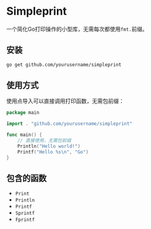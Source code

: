 # Simpleprint

一个简化Go打印操作的小型库，无需每次都使用`fmt.`前缀。

## 安装

```bash
go get github.com/yourusername/simpleprint
```

## 使用方式

使用点导入可以直接调用打印函数，无需包前缀：

```go
package main

import . "github.com/yourusername/simpleprint"

func main() {
    // 直接使用，无需包前缀
    Println("Hello world!")
    Printf("Hello %s\n", "Go")
}
```

## 包含的函数

- `Print`
- `Println`
- `Printf`
- `Sprintf`
- `Fprintf` 